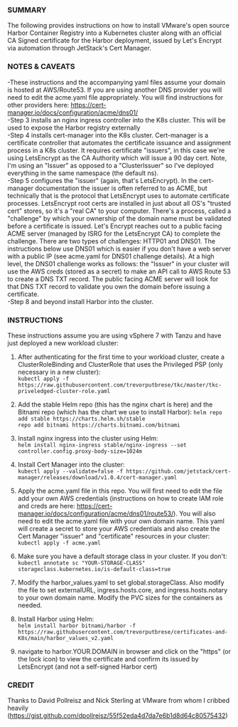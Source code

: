 ### SUMMARY ###
The following provides instructions on how to install VMware's open source Harbor Container Registry into a Kubernetes cluster along with an official CA Signed certificate for the Harbor deployment, issued by Let's Encrypt via automation through JetStack's Cert Manager.

### NOTES & CAVEATS ###
-These instructions and the accompanying yaml files assume your domain is hosted at AWS/Route53.  If you are using another DNS provider you will need to edit the acme.yaml file appropriately.  You will find instructions for other providers here:  https://cert-manager.io/docs/configuration/acme/dns01/  
-Step 3 installs an nginx ingress controller into the K8s cluster.  This will be used to expose the Harbor registry externally  
-Step 4 installs cert-manager into the K8s cluster. Cert-manager is a certificate controller that automates the certificate issuance and assignment process in a K8s cluster.  It requires certificate "issuers", in this case we're using LetsEncrypt as the CA Authority which will issue a 90 day cert.  Note, I'm using an "Issuer" as opposed to a "ClusterIssuer" so I've deployed everything in the same namespace (the default ns).  
-Step 5 configures the "issuer" (again, that's LetsEncrypt).  In the cert-manager documentation the issuer is often referred to as ACME, but technically that is the protocol that LetsEncrypt uses to automate certificate processes.  LetsEncrypt root certs are installed in just about all OS's "trusted cert" stores, so it's a "real CA" to your computer.  There's a process, called a "challenge" by which your ownership of the domain name must be validated before a certificate is issued.  Let's Encrypt reaches out to a public facing ACME server (managed by ISRG for the LetsEncrypt CA) to complete the challenge.  There are two types of challenges:  HTTP01 and DNS01.  The instructions below use DNS01 which is easier if you don't have a web server with a public IP (see acme.yaml for DNS01 challenge details).  At a high level, the DNS01 challenge works as follows:  the "Issuer" in your cluster will use the AWS creds (stored as a secret) to make an API call to AWS Route 53 to create a DNS TXT record.  The public facing ACME server will look for that DNS TXT record to validate you own the domain before issuing a certificate.  
-Step 8 and beyond install Harbor into the cluster.


### INSTRUCTIONS ###
These instructions assume you are using vSphere 7 with Tanzu and have just deployed a new workload cluster:

1.   After authenticating for the first time to your workload cluster, create a ClusterRoleBinding and ClusterRole that uses the Privileged PSP (only necessary in a new cluster):  
`kubectl apply -f https://raw.githubusercontent.com/trevorputbrese/tkc/master/tkc-priveledged-cluster-role.yaml`    <br />

2.   Add the stable Helm repo (this has the nginx chart is here) and the Bitnami repo (which has the chart we use to install Harbor):
`helm repo add stable https://charts.helm.sh/stable`  
`repo add bitnami https://charts.bitnami.com/bitnami`  

3.   Install nginx ingress into the cluster using Helm:  
`helm install nginx-ingress stable/nginx-ingress --set controller.config.proxy-body-size=1024m`

4.   Install Cert Manager into the cluster:  
`kubectl apply --validate=false -f https://github.com/jetstack/cert-manager/releases/download/v1.0.4/cert-manager.yaml`

5.   Apply the acme.yaml file in this repo.  You will first need to edit the file add your own AWS credentials (instructions on how to create IAM role and creds are here:  https://cert-manager.io/docs/configuration/acme/dns01/route53/).  You will also need to edit the acme.yaml file with your own domain name.  This yaml will create a secret to store your AWS credentials and also create the Cert Manager "issuer" and "certificate" resources in your cluster:  
`kubectl apply -f acme.yaml`  

6.  Make sure you have a default storage class in your cluster.  If you don't:  
`kubectl annotate sc "YOUR-STORAGE-CLASS" storageclass.kubernetes.io/is-default-class=true`

7.  Modify the harbor_values.yaml to set global.storageClass.  Also modify the file to set externalURL, ingress.hosts.core, and ingress.hosts.notary to your own domain name.  Modify the PVC sizes for the containers as needed.  

8.  Install Harbor using Helm:  
`helm install harbor bitnami/harbor -f https://raw.githubusercontent.com/trevorputbrese/certificates-and-K8s/main/harbor_values_v2.yaml`

9.  navigate to harbor.YOUR.DOMAIN in browser and click on the "https" (or the lock icon) to view the certificate and confirm its issued by LetsEncrypt (and not a self-signed Harbor cert)


### CREDIT ###  
Thanks to David Pollreisz and Nick Sterling at VMware from whom I cribbed heavily (https://gist.github.com/dpollreisz/55f52eda4d7da7e6b1d8d64c80575432)
